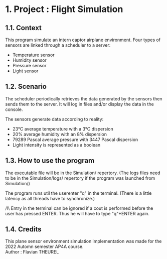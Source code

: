 # 1. Project : Flight Simulation

## 1.1. Context

This program simulate an intern captor airplane environment. Four types of sensors are linked through a scheduler to a server:
- Temperature sensor
- Humidity sensor
- Pressure sensor
- Light sensor


## 1.2. Scenario

The scheduler periodically retrieves the data generated by the sensors then sends them to the server. It will log in files and/or display the data in the console.

The sensors generate data according to reality:
- 23°C average temperature with a 3°C dispersion 
- 20% average humidity with an 8% dispersion
- 79289 Pascal average pressure with 3447 Pascal dispersion
- Light intensity is represented as a boolean

## 1.3. How to use the program

The executable file will be in the Simulation/ repertory. (The logs files need to be in the Simulation/logs/ repertory if the program was launched from Simulation/)

The program runs util the userenter "q" in the terminal. (There is a little latency as all threads have to synchronize.)

/!\ Entry in the terminal can be ignored if a cout is performed before the user has pressed ENTER. Thus he will have to type "q"+ENTER again.

## 1.4. Credits

This plane sensor environment simulation implementation was made for the 2022 Automn semester AP4A course. <br>
Author : Flavian THEUREL 
